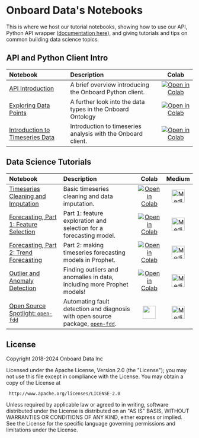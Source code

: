 # Onboard Data's Notebooks

This is where we host our tutorial notebooks, showing how to use our API, Python API wrapper ([documentation here](https://onboard-api-wrappers-documentation.readthedocs.io/en/latest)), and giving tutorials and tips on common building data science topics.

## API and Python Client Intro
| Notebook     |      Description      |  Colab  |
|:----------|:-------------|:-------------:|
| [API Introduction](https://github.com/onboard-data/notebooks/blob/dev/01_api_and_wrapper.ipynb)  | A brief overview introducing the Onboard Python client. |[![Open in Colab](https://colab.research.google.com/assets/colab-badge.svg)](https://githubtocolab.com/onboard-data/notebooks/blob/dev/01_api_and_wrapper.ipynb) |
| [Exploring Data Points](https://github.com/onboard-data/notebooks/blob/dev/02_data-points-exploration-in-pandas.ipynb)  | A further look into the data types in the Onboard Ontology |[![Open in Colab](https://colab.research.google.com/assets/colab-badge.svg)](https://githubtocolab.com/onboard-data/notebooks/blob/dev/02_data-points-exploration-in-pandas.ipynb)|
| [Introduction to Timeseries Data](https://github.com/onboard-data/notebooks/blob/dev/03_time-series-analysis.ipynb)  | Introduction to timeseries analysis with the Onboard client. |[![Open in Colab](https://colab.research.google.com/assets/colab-badge.svg)](https://githubtocolab.com/onboard-data/notebooks/blob/dev/03_time-series-analysis.ipynb)| 

## Data Science Tutorials
| Notebook     |      Description      | Colab  | Medium |
|:----------|:-------------|:-------------:|:-------------:|
| [Timeseries Cleaning and Imputation](https://github.com/onboard-data/notebooks/blob/dev/04_timeseries_cleaning_and_imputation.ipynb)  | Basic timeseries cleaning and data imputation. |[![Open in Colab](https://colab.research.google.com/assets/colab-badge.svg)](https://githubtocolab.com/onboard-data/notebooks/blob/dev/04_timeseries_cleaning_and_imputation.ipynb)| [<img src="https://cdn-icons-png.flaticon.com/512/2111/2111379.png" alt="Medium icons created by Pixel perfect - Flaticon - https://www.flaticon.com/free-icons/medium" width="35"/>](https://medium.com/onboard-blog/timeseries-cleaning-and-imputation-a96ab7e45eb7) |
| [Forecasting, Part 1: Feature Selection](https://github.com/onboard-data/notebooks/blob/dev/05_Forecasting_part_1.ipynb)  | Part 1: feature exploration and selection for a forecasting model. |[![Open in Colab](https://colab.research.google.com/assets/colab-badge.svg)](https://githubtocolab.com/onboard-data/notebooks/blob/dev/05_Forecasting_part_1.ipynb) | [<img src="https://cdn-icons-png.flaticon.com/512/2111/2111379.png" alt="Medium icons created by Pixel perfect - Flaticon - https://www.flaticon.com/free-icons/medium" width="35"/>](https://medium.com/onboard-blog/feature-selection-and-timeseries-forecasting-24067e0038e3) | 
| [Forecasting, Part 2: Trend Forecasting](https://github.com/onboard-data/notebooks/blob/dev/06_Forecasting_Part_2.ipynb)  | Part 2: making timeseries forecasting models in Prophet. |[![Open in Colab](https://colab.research.google.com/assets/colab-badge.svg)](https://githubtocolab.com/onboard-data/notebooks/blob/dev/06_Forecasting_Part_2.ipynb)| [<img src="https://cdn-icons-png.flaticon.com/512/2111/2111379.png" alt="Medium icons created by Pixel perfect - Flaticon - https://www.flaticon.com/free-icons/medium" width="35"/>](https://medium.com/onboard-blog/timeseries-forecasting-for-building-experts-part-2-trend-forecasting-ef82f594bc28) |
| [Outlier and Anomaly Detection](https://github.com/onboard-data/notebooks/blob/dev/07_outliers_and_anomalies.ipynb)  | Finding outliers and anomalies in data, including more Prophet models! |[![Open in Colab](https://colab.research.google.com/assets/colab-badge.svg)](https://githubtocolab.com/onboard-data/notebooks/blob/dev/07_outliers_and_anomalies.ipynb)| [<img src="https://cdn-icons-png.flaticon.com/512/2111/2111379.png" alt="Medium icons created by Pixel perfect - Flaticon - https://www.flaticon.com/free-icons/medium" width="35"/>](https://medium.com/onboard-blog/outlier-and-anomaly-detection-for-building-experts-8329492783ec) |
| [Open Source Spotlight: `open-fdd`](https://github.com/onboard-data/notebooks/blob/dev/08_open_fdd.ipynb)  | Automating fault detection and diagnosis with open source package, [`open-fdd`](https://github.com/bbartling/open-fdd). | <img src="https://cdn-icons-png.flaticon.com/512/3389/3389164.png" width="35" /> | [<img src="https://cdn-icons-png.flaticon.com/512/2111/2111379.png" alt="Medium icons created by Pixel perfect - Flaticon - https://www.flaticon.com/free-icons/medium" width="35"/>](https://medium.com/onboard-blog/open-fdd-for-automated-hvac-fault-detection-209945efde57) | 




## License

 Copyright 2018-2024 Onboard Data Inc

 Licensed under the Apache License, Version 2.0 (the "License");
 you may not use this file except in compliance with the License.
 You may obtain a copy of the License at

     http://www.apache.org/licenses/LICENSE-2.0

 Unless required by applicable law or agreed to in writing, software
 distributed under the License is distributed on an "AS IS" BASIS,
 WITHOUT WARRANTIES OR CONDITIONS OF ANY KIND, either express or implied.
 See the License for the specific language governing permissions and
 limitations under the License.
